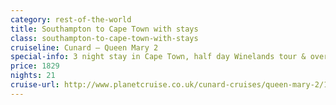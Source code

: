 ```yaml
---
category: rest-of-the-world
title: Southampton to Cape Town with stays
class: southampton-to-cape-town-with-stays
cruiseline: Cunard – Queen Mary 2
special-info: 3 night stay in Cape Town, half day Winelands tour & overnight on board in Cape Town
price: 1829
nights: 21
cruise-url: http://www.planetcruise.co.uk/cunard-cruises/queen-mary-2/10-January-2017/105707?utm_medium=referral&utm_source=secret-escapes&utm_campaign=website
---
```

